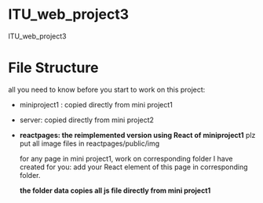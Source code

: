 # ITU_web_project3
ITU_web_project3

# File Structure
all you need to know before you start to work on this project:
- miniproject1 : copied directly from mini project1
- server: copied directly from mini project2
- **reactpages: the reimplemented version using React of miniproject1**
  plz put all image files in reactpages/public/img
  
  for any page in mini project1, work on corresponding folder I have created for you: add your React element of this page in corresponding folder.
  
  **the folder data copies all js file directly from mini project1**
